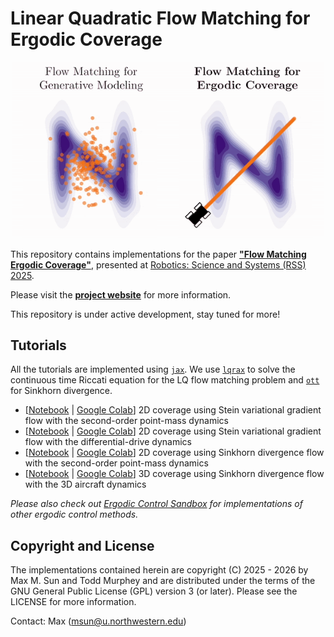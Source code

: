 # Linear Quadratic Flow Matching for Ergodic Coverage

<div align="center">
<img src="https://github.com/MurpheyLab/lqr-flow-matching/raw/main/media/flow_matching_comparison.gif" alt="logo" width="500"></img>
</div>

This repository contains implementations for the paper [**"Flow Matching Ergodic Coverage"**](https://arxiv.org/abs/2504.17872), presented at [Robotics: Science and Systems (RSS) 2025](https://roboticsconference.org/). 

Please visit the [**project website**](https://murpheylab.github.io/lqr-flow-matching/) for more information. 

This repository is under active development, stay tuned for more!

## Tutorials

All the tutorials are implemented using [`jax`](https://github.com/jax-ml/jax). We use [`lqrax`](https://github.com/MaxMSun/lqrax/tree/main) to solve the continuous time Riccati equation for the LQ flow matching problem and [`ott`](https://github.com/ott-jax/ott) for Sinkhorn divergence.

- [[Notebook](https://github.com/MurpheyLab/lqr-flow-matching/blob/main/tutorials/stein_flow_coverage.ipynb) | [Google Colab](https://colab.research.google.com/github/MurpheyLab/lqr-flow-matching/blob/main/tutorials/stein_flow_coverage.ipynb)] 2D coverage using Stein variational gradient flow with the second-order point-mass dynamics
- [[Notebook](https://github.com/MurpheyLab/lqr-flow-matching/blob/main/tutorials/stein_flow_coverage_diffdrive.ipynb) | [Google Colab](https://colab.research.google.com/github/MurpheyLab/lqr-flow-matching/blob/main/tutorials/stein_flow_coverage_diffdrive.ipynb)] 2D coverage using Stein variational gradient flow with the differential-drive dynamics
- [[Notebook](https://github.com/MurpheyLab/lqr-flow-matching/blob/main/tutorials/sinkhorn_flow_coverage.ipynb) | [Google Colab](https://colab.research.google.com/github/MurpheyLab/lqr-flow-matching/blob/main/tutorials/sinkhorn_flow_coverage.ipynb)] 2D coverage using Sinkhorn divergence flow with the second-order point-mass dynamics
- [[Notebook](https://github.com/MurpheyLab/lqr-flow-matching/blob/main/tutorials/sinkhorn_3d_coverage.ipynb) | [Google Colab](https://colab.research.google.com/github/MurpheyLab/lqr-flow-matching/blob/main/tutorials/sinkhorn_3d_coverage.ipynb)] 3D coverage using Sinkhorn divergence flow with the 3D aircraft dynamics

*Please also check out [Ergodic Control Sandbox](https://github.com/MurpheyLab/ergodic-control-sandbox) for implementations of other ergodic control methods.*

## Copyright and License

The implementations contained herein are copyright (C) 2025 - 2026 by Max M. Sun and Todd Murphey and are distributed under the terms of the GNU General Public License (GPL) version 3 (or later). Please see the LICENSE for more information.

Contact: Max ([msun@u.northwestern.edu](msun@u.northwestern.edu))

